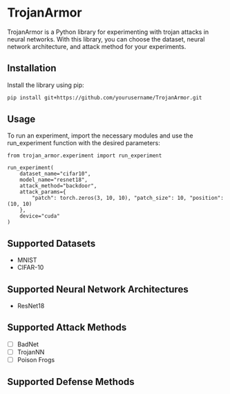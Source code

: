 # TrojanArmor

TrojanArmor is a Python library for experimenting with trojan attacks in neural networks. With this library, you can choose the dataset, neural network architecture, and attack method for your experiments.

## Installation

Install the library using pip:

```bash
pip install git+https://github.com/yourusername/TrojanArmor.git
```

## Usage

To run an experiment, import the necessary modules and use the run_experiment function with the desired parameters:

```
from trojan_armor.experiment import run_experiment

run_experiment(
    dataset_name="cifar10",
    model_name="resnet18",
    attack_method="backdoor",
    attack_params={
        "patch": torch.zeros(3, 10, 10), "patch_size": 10, "position": (10, 10)
    },
    device="cuda"
)
```

## Supported Datasets

- MNIST
- CIFAR-10

## Supported Neural Network Architectures

- ResNet18

## Supported Attack Methods

- [ ] BadNet
- [ ] TrojanNN
- [ ] Poison Frogs

## Supported Defense Methods
